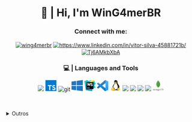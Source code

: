 <h1 align="center">👋 | Hi, I'm WinG4merBR</h1>
<div align="center">
   
   <h3 align="center">Connect with me:</h3>
<p align="center">
<a href="https://twitter.com/wing4merbr" target="blank"><img align="center" src="https://raw.githubusercontent.com/rahuldkjain/github-profile-readme-generator/master/src/images/icons/Social/twitter.svg" alt="wing4merbr" height="30" width="40" /></a>
<a href="https://linkedin.com/in/https://www.linkedin.com/in/vitor-silva-45881721b/" target="blank"><img align="center" src="https://raw.githubusercontent.com/rahuldkjain/github-profile-readme-generator/master/src/images/icons/Social/linked-in-alt.svg" alt="https://www.linkedin.com/in/vitor-silva-45881721b/" height="30" width="40" /></a>
<a href="https://discord.com/users/687867247116812378" target="blank"><img align="center" src="https://raw.githubusercontent.com/rahuldkjain/github-profile-readme-generator/master/src/images/icons/Social/discord.svg" alt="Tj6AMkbXbA" height="30" width="40" /></a>
</p>
   
### 💻 | Languages and Tools

<img src="https://cdn.jsdelivr.net/gh/devicons/devicon/icons/javascript/javascript-original.svg" width="30"/> <img src="https://raw.githubusercontent.com/devicons/devicon/master/icons/typescript/typescript-original.svg" alt="typescript" width="30"/>
<img src="https://www.vectorlogo.zone/logos/git-scm/git-scm-icon.svg" alt="git" width="30"/> 
<img src="./assets/img/_NSAKEY.png" width="30"></a>
   <img src="./assets/img/webstorm_logo_300x300.png" width="30"/>
  <img src="./assets/img/vscode.png" width="30">
<img src="https://raw.githubusercontent.com/devicons/devicon/master/icons/linux/linux-original.svg" alt="linux" width="30"/>
<img src="https://cdn.jsdelivr.net/gh/devicons/devicon/icons/html5/html5-original.svg" width="30"/> <img src="https://cdn.jsdelivr.net/gh/devicons/devicon/icons/css3/css3-original.svg" width="30"/> <img src="https://cdn.jsdelivr.net/gh/devicons/devicon/icons/nodejs/nodejs-original.svg" width="30"/> <img src="https://cdn.jsdelivr.net/gh/devicons/devicon/icons/express/express-original.svg" width="30"/>
<img src="https://raw.githubusercontent.com/devicons/devicon/master/icons/mongodb/mongodb-original-wordmark.svg" alt="mongodb" width="30"/>

<br>
<br>

<details align="left">
   <summary>Outros</summary>
   <br>
   
   [![Discord Presence](https://lanyard.cnrad.dev/api/687867247116812378?bg=1f1f1f&borderRadius=5px)](https://discord.com/users/687867247116812378)
![Win's GitHub stats](https://github-readme-stats.vercel.app/api?username=WinG4merBR&show_icons=true)

</details>
</div>


